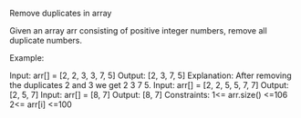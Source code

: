 Remove duplicates in array

Given an array arr consisting of positive integer numbers, remove all duplicate numbers.

Example:

Input: arr[] = [2, 2, 3, 3, 7, 5] 
Output: [2, 3, 7, 5]
Explanation: After removing the duplicates 2 and 3 we get 2 3 7 5.
Input: arr[] = [2, 2, 5, 5, 7, 7] 
Output: [2, 5, 7]
Input: arr[] = [8, 7] 
Output: [8, 7]
Constraints:
1<= arr.size() <=106
2<= arr[i] <=100

